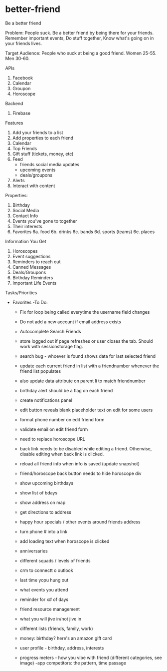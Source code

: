 # better-friend
Be a better friend

Problem: People suck. Be a better friend by being there for your friends. Remember important events, Do stuff together, Know what's going on in your friends lives.

Target Audience: People who suck at being a good friend. Women 25-55. Men 30-60.

APIs
1. Facebook
2. Calendar
3. Groupon
4. Horoscope

Backend
1. Firebase

Features
1. Add your friends to a list
2. Add properties to each friend
3. Calendar
4. Top Friends
5. Gift stuff (tickets, money, etc)
6. Feed
    - friends social media updates
    - upcoming events
    - deals/groupons
7. Alerts
8. Interact with content




Properties:
1. Birthday
2. Social Media
3. Contact Info
4. Events you've gone to together
5. Their interests
6. Favorites
6a. food
6b. drinks
6c. bands
6d. sports (teams)
6e. places

Information You Get
1. Horoscopes
2. Event suggestions
3. Reminders to reach out
4. Canned Messages
5. Deals/Groupons
6. Birthday Reminders
7. Important Life Events

Tasks/Priorities
- Favorites
-To Do:
  - Fix for loop being called everytime the username field changes

  - Do not add a new account if email address exists
  - Autocomplete Search Friends
  - store logged out if page refreshes or user closes the tab. Should work with sessionstorage flag.
  - search bug - whoever is found shows data for last selected friend

  - update each current friend in list with a friendnumber whenever the friend list populates
  - also update data attribute on parent li to match friendnumber
  - birthday alert should be a flag on each friend
  - create notifications panel
  - edit button reveals blank placeholder text on edit for some users
  - format phone number on edit friend form
  - validate email on edit friend form
  - need to replace horoscope URL
  - back link needs to be disabled while editing a friend. Otherwise, disable editing when back link is clicked.
  - reload all friend info when info is saved (update snapshot)
  - friend/horoscope back button needs to hide horoscope div
  - show upcoming birthdays
  - show list of bdays
  - show address on map
  - get directions to address
  - happy hour specials / other events around friends address
  - turn phone # into a link
  - add loading text when horoscope is clicked
  - anniversaries
  - different squads / levels of friends
  - crm to connectt o outlook
  - last time yopu hung out
  - what events you attend
  - reminder for x# of days
  - friend resource management
  - what you will jive in/not jive in
  - different lists (friends, family, work)
  - money: birthday? here's an amazon gift card
  - user profile - birthday, address, interests
  - progress meters - how you vibe with friend (different categories, see image)
  -app competitors: the pattern, time passage

